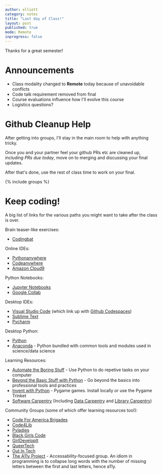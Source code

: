 ```yaml
---
author: elliott
category: notes
title: "Last day of Class!"
layout: post
published: true
mode: Remote
inprogress: false
---
```



Thanks for a great semester!

# Announcements

* Class modality changed to **Remote** today because of unavoidable conflicts
* Code talk requirement removed from final
* Course evaluations influence how I'll evolve this course
* Logistics questions?

# Github Cleanup Help

After getting into groups, I'll stay in the main room to help with anything tricky.

Once you and your partner feel your github PRs etc are cleaned up, *including PRs due today*, move on to merging and discussing your final updates.

After that's done, use the rest of class time to work on your final.

{% include groups %}

# Keep coding!

A big list of links for the various paths you might want to take after the class is over.


Brain teaser-like exercises:
* [Codingbat](https://codingbat.com)

Online IDEs:
* [Pythonanywhere](https://pythonanywhere.com)
* [Codeanywhere](https://codeanywhere.com/)
* [Amazon Cloud9](https://aws.amazon.com/cloud9/)

Python Notebooks:
* [Jupyter Notebooks](https://jupyter.org/)
* [Google Collab](https://colab.research.google.com/)

Desktop IDEs:
* [Visual Studio Code](https://code.visualstudio.com/) (which link up with [Github Codespaces](https://github.com/features/codespaces))
* [Sublime Text](https://www.sublimetext.com/)
* [Pycharm](https://www.jetbrains.com/pycharm/)

Desktop Python:
* [Python](https://www.python.org/downloads/)
* [Anaconda](https://www.anaconda.com/products/individual) - Python bundled with common tools and modules used in science/data science

Learning Resources:
* [Automate the Boring Stuff](https://automatetheboringstuff.com/) - Use Python to do repetive tasks on your computer
* [Beyond the Basic Stuff with Python](https://inventwithpython.com/beyond/) - Go beyond the basics into professional tools and practices
* [Invent with Python](https://inventwithpython.com/invent4thed/) - Pygame games. Install locally or use the Pygame Trinket
* [Software Carpentry](https://software-carpentry.org/) (Including [Data Carpentry](https://datacarpentry.org/) and [Library Carpentry](https://librarycarpentry.org/))

Community Groups (some of which offer learning resources too!):
* [Code For America Brigades](https://brigade.codeforamerica.org/?_ga=2.93350677.926840580.1638379763-1811795933.1638379763)
* [Code4Lib](https://code4lib.org/)
* [Pyladies](https://pyladies.com/)
* [Black Girls Code](https://www.blackgirlscode.com/)
* [GirlDevelopIt](https://girldevelopit.com/)
* [QueerTech](https://www.queertech.org/)
* [Out In Tech](https://outintech.com/)
* [The A11y Project](https://www.a11yproject.com/) - Accessability-focused group. An idiom in programming is to collapse long words with the number of missing letters between the first and last letters, hence a11y.
